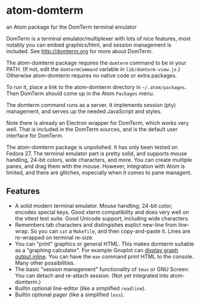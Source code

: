 # atom-domterm
an Atom package for the DomTerm terminal emulator

DomTerm is a terminal emulator/multiplexer with lots of
nice features, most notably you can embed graphics/html,
and session management is included.
See http://domterm.org for more about DomTerm.

The atom-domterm package requires the ``domterm`` command to be
in your PATH.  (If not, edit the ``domtermCommand`` variable
in ``lib/domterm-view.js``.)  Otherwise atom-domterm requires
no native code or extra packages.

To run it, place a link to the atom-domterm directory
in ``~/.atom/packages``.  Then DomTerm should come up in
the Atom ``Packages`` menu.

The domterm command runs as a server.  It implements session
(pty) management, and serves up the needed JavaScript and styles.

Note there is already an Electron wrapper for DomTerm, which
works very well.  That is included in the DomTerm sources,
and is the default user interface for DomTerm.

The atom-domterm package is unpolished.  It has only been tested on
Fedora 27.  The terminal emulator part is pretty solid, and supports
mouse handling, 24-bit colors, wide characters, and more.  You can
create multiple panes, and drag them with the mouse.  However,
integration with Atom is limited, and there are glitches, especially
when it comes to pane managent.

## Features

* A solid modern terminal emulator.
  Mouse handling; 24-bit color; encodes special keys.
  Good xterm compatibility and does very well on the vttest test suite.
  Good Unicode support, including wide characters.
* Remembers tab characters and distingishes explict new-line from line-wrap.
  So you can `cat` a `Makefile`, and then copy-and-paste it.
  Lines are re-wrapped on terminal re-size.
* You can "print" graphics or general HTML.
  This makes domterm suitable as a "graphing calculator".    For example
  Gnuplot can [display graph output inline](http://per.bothner.com/blog/2016/gnuplot-in-domterm/).
  You can have the `man` command print HTML to the console.
  Many other possibilities.
* The basic "session management" functionality of `tmux` or GNU Screen:
  You can detach and re-attach session. (Not yet integrated into atom-domterm.)
* Builtin optional line-editor (like a simplified `readline`).
* Builtin optional pager (like a simplified `less`).

